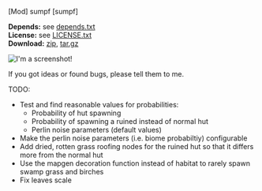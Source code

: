 [Mod] sumpf [sumpf]

**Depends:** see [depends.txt](https://raw.githubusercontent.com/HybridDog/sumpf/master/sumpf/depends.txt)<br/>
**License:** see [LICENSE.txt](https://raw.githubusercontent.com/HybridDog/sumpf/master/LICENSE.txt)<br/>
**Download:** [zip](https://github.com/HybridDog/sumpf/archive/master.zip), [tar.gz](https://github.com/HybridDog/sumpf/archive/master.tar.gz)<br/>

![I'm a screenshot!](http://bit.ly/1wOCWpq)

If you got ideas or found bugs, please tell them to me.


TODO:
* Test and find reasonable values for probabilities:
	* Probability of hut spawning
	* Probability of spawning a ruined instead of normal hut
	* Perlin noise parameters (default values)
* Make the perlin noise parameters (i.e. biome probabiltiy) configurable
* Add dried, rotten grass roofing nodes for the ruined hut so that it differs
	more from the normal hut
* Use the mapgen decoration function instead of habitat to rarely spawn swamp
	grass and birches
* Fix leaves scale
